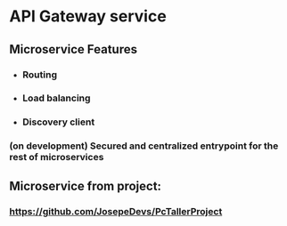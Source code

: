 # API Gateway service

## Microservice Features
- ### Routing
-  ### Load balancing
- ### Discovery client

### (on development) Secured and centralized entrypoint for the rest of microservices 

## Microservice from project:
### https://github.com/JosepeDevs/PcTallerProject
